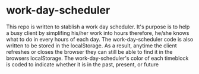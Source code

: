 # work-day-scheduler
This repo is written to stablish a work day scheduler.
It's purpose is to help a busy client by simplifing his/her work into hours therefore, he/she knows what to do in every hours of each day.
The work-day-scheduler code is also written to be stored in the localStorage. As a result, anytime the client refreshes or closes the browser they can still be able to find it in the browsers localStorage.
The work-day-scheduler's color of each timeblock is coded to indicate whether it is in the past, present, or future
